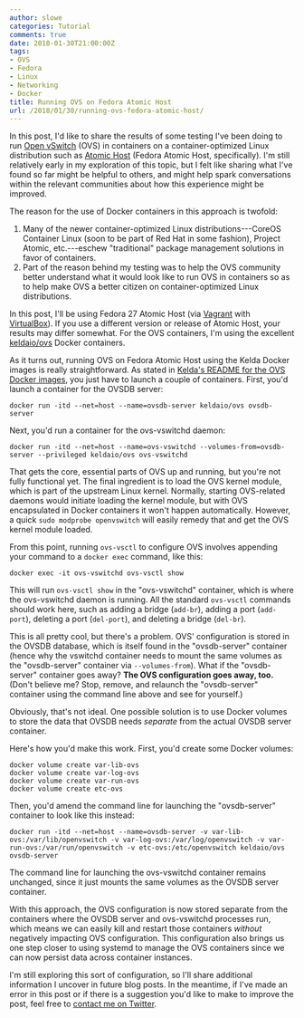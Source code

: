 ```yaml
---
author: slowe
categories: Tutorial
comments: true
date: 2018-01-30T21:00:00Z
tags:
- OVS
- Fedora
- Linux
- Networking
- Docker
title: Running OVS on Fedora Atomic Host
url: /2018/01/30/running-ovs-fedora-atomic-host/
---
```


In this post, I'd like to share the results of some testing I've been doing to run [Open vSwitch][link-1] (OVS) in containers on a container-optimized Linux distribution such as [Atomic Host][link-2] (Fedora Atomic Host, specifically). I'm still relatively early in my exploration of this topic, but I felt like sharing what I've found so far might be helpful to others, and might help spark conversations within the relevant communities about how this experience might be improved.<!--more-->

The reason for the use of Docker containers in this approach is twofold:

1. Many of the newer container-optimized Linux distributions---CoreOS Container Linux (soon to be part of Red Hat in some fashion), Project Atomic, etc.---eschew "traditional" package management solutions in favor of containers.
2. Part of the reason behind my testing was to help the OVS community better understand what it would look like to run OVS in containers so as to help make OVS a better citizen on container-optimized Linux distributions.

In this post, I'll be using Fedora 27 Atomic Host (via [Vagrant][link-4] with [VirtualBox][link-5]). If you use a different version or release of Atomic Host, your results may differ somewhat. For the OVS containers, I'm using the excellent [keldaio/ovs][link-3] Docker containers.

As it turns out, running OVS on Fedora Atomic Host using the Kelda Docker images is really straightforward. As stated in [Kelda's README for the OVS Docker images][link-6], you just have to launch a couple of containers. First, you'd launch a container for the OVSDB server:

    docker run -itd --net=host --name=ovsdb-server keldaio/ovs ovsdb-server

Next, you'd run a container for the ovs-vswitchd daemon:

    docker run -itd --net=host --name=ovs-vswitchd --volumes-from=ovsdb-server --privileged keldaio/ovs ovs-vswitchd

That gets the core, essential parts of OVS up and running, but you're not fully functional yet. The final ingredient is to load the OVS kernel module, which is part of the upstream Linux kernel. Normally, starting OVS-related daemons would initiate loading the kernel module, but with OVS encapsulated in Docker containers it won't happen automatically. However, a quick `sudo modprobe openvswitch` will easily remedy that and get the OVS kernel module loaded.

From this point, running `ovs-vsctl` to configure OVS involves appending your command to a `docker exec` command, like this:

    docker exec -it ovs-vswitchd ovs-vsctl show

This will run `ovs-vsctl show` in the "ovs-vswitchd" container, which is where the ovs-vswitchd daemon is running. All the standard `ovs-vsctl` commands should work here, such as adding a bridge (`add-br`), adding a port (`add-port`), deleting a port (`del-port`), and deleting a bridge (`del-br`).

This is all pretty cool, but there's a problem. OVS' configuration is stored in the OVSDB database, which is itself found in the "ovsdb-server" container (hence why the vswitchd container needs to mount the same volumes as the "ovsdb-server" container via `--volumes-from`). What if the "ovsdb-server" container goes away? **The OVS configuration goes away, too.** (Don't believe me? Stop, remove, and relaunch the "ovsdb-server" container using the command line above and see for yourself.)

Obviously, that's not ideal. One possible solution is to use Docker volumes to store the data that OVSDB needs _separate_ from the actual OVSDB server container.

Here's how you'd make this work. First, you'd create some Docker volumes:

    docker volume create var-lib-ovs
    docker volume create var-log-ovs
    docker volume create var-run-ovs
    docker volume create etc-ovs

Then, you'd amend the command line for launching the "ovsdb-server" container to look like this instead:

    docker run -itd --net=host --name=ovsdb-server -v var-lib-ovs:/var/lib/openvswitch -v var-log-ovs:/var/log/openvswitch -v var-run-ovs:/var/run/openvswitch -v etc-ovs:/etc/openvswitch keldaio/ovs ovsdb-server

The command line for launching the ovs-vswitchd container remains unchanged, since it just mounts the same volumes as the OVSDB server container.

With this approach, the OVS configuration is now stored separate from the containers where the OVSDB server and ovs-vswitchd processes run, which means we can easily kill and restart those containers _without_ negatively impacting OVS configuration. This configuration also brings us one step closer to using systemd to manage the OVS containers since we can now persist data across container instances.

I'm still exploring this sort of configuration, so I'll share additional information I uncover in future blog posts. In the meantime, if I've made an error in this post or if there is a suggestion you'd like to make to improve the post, feel free to [contact me on Twitter][link-7].



[link-1]: http://openvswitch.org/
[link-2]: https://www.projectatomic.io/
[link-3]: https://hub.docker.com/r/keldaio/ovs/
[link-4]: https://www.vagrantup.com/
[link-5]: https://virtualbox.org/
[link-6]: https://github.com/kelda/kelda/tree/master/ovs
[link-7]: https://twitter.com/scott_lowe
